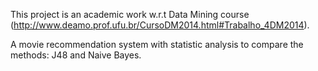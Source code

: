 This project is an academic work w.r.t Data Mining course (http://www.deamo.prof.ufu.br/CursoDM2014.html#Trabalho_4DM2014).

A movie recommendation system with statistic analysis to compare the methods: J48 and Naive Bayes.